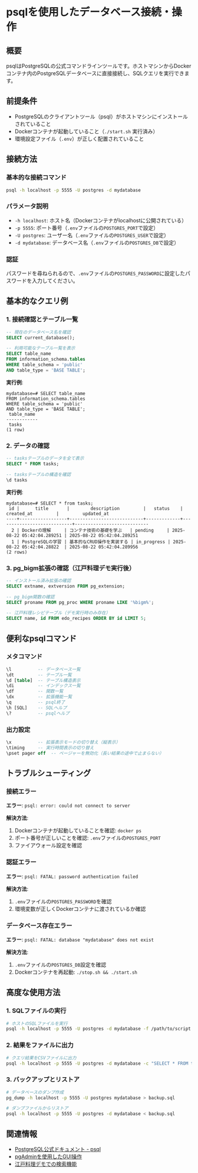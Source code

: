 # psqlを使用したデータベース接続・操作

## 概要

psqlはPostgreSQLの公式コマンドラインツールです。ホストマシンからDockerコンテナ内のPostgreSQLデータベースに直接接続し、SQLクエリを実行できます。

## 前提条件

- PostgreSQLのクライアントツール（psql）がホストマシンにインストールされていること
- Dockerコンテナが起動していること（`./start.sh` 実行済み）
- 環境設定ファイル（`.env`）が正しく配置されていること

## 接続方法

### 基本的な接続コマンド

```bash
psql -h localhost -p 5555 -U postgres -d mydatabase
```

### パラメータ説明

- `-h localhost`: ホスト名（Dockerコンテナがlocalhostに公開されている）
- `-p 5555`: ポート番号（`.env`ファイルの`POSTGRES_PORT`で設定）
- `-U postgres`: ユーザー名（`.env`ファイルの`POSTGRES_USER`で設定）
- `-d mydatabase`: データベース名（`.env`ファイルの`POSTGRES_DB`で設定）

### 認証

パスワードを尋ねられるので、`.env`ファイルの`POSTGRES_PASSWORD`に設定したパスワードを入力してください。

## 基本的なクエリ例

### 1. 接続確認とテーブル一覧

```sql
-- 現在のデータベース名を確認
SELECT current_database();

-- 利用可能なテーブル一覧を表示
SELECT table_name 
FROM information_schema.tables 
WHERE table_schema = 'public' 
AND table_type = 'BASE TABLE';
```

**実行例**:
```console
mydatabase=# SELECT table_name 
FROM information_schema.tables 
WHERE table_schema = 'public' 
AND table_type = 'BASE TABLE';
 table_name 
------------
 tasks
(1 row)
```

### 2. データの確認

```sql
-- tasksテーブルのデータを全て表示
SELECT * FROM tasks;

-- tasksテーブルの構造を確認
\d tasks
```

**実行例**:
```console
mydatabase=# SELECT * from tasks;
 id |      title       |        description         |   status    |         created_at         |         updated_at         
----+------------------+----------------------------+-------------+----------------------------+----------------------------
  2 | Dockerの理解     | コンテナ技術の基礎を学ぶ   | pending     | 2025-08-22 05:42:04.289251 | 2025-08-22 05:42:04.289251
  1 | PostgreSQLの学習 | 基本的なCRUD操作を実装する | in_progress | 2025-08-22 05:42:04.28822  | 2025-08-22 05:42:04.289956
(2 rows)
```

### 3. pg_bigm拡張の確認（江戸料理デモ実行後）

```sql
-- インストール済み拡張の確認
SELECT extname, extversion FROM pg_extension;

-- pg_bigm関数の確認
SELECT proname FROM pg_proc WHERE proname LIKE '%bigm%';

-- 江戸料理レシピテーブル（デモ実行時のみ存在）
SELECT name, id FROM edo_recipes ORDER BY id LIMIT 5;
```

## 便利なpsqlコマンド

### メタコマンド

```sql
\l          -- データベース一覧
\dt         -- テーブル一覧
\d [table]  -- テーブル構造表示
\di         -- インデックス一覧
\df         -- 関数一覧
\dx         -- 拡張機能一覧
\q          -- psql終了
\h [SQL]    -- SQLヘルプ
\?          -- psqlヘルプ
```

### 出力設定

```sql
\x          -- 拡張表示モードの切り替え（縦表示）
\timing     -- 実行時間表示の切り替え
\pset pager off  -- ページャーを無効化（長い結果の途中で止まらない）
```

## トラブルシューティング

### 接続エラー

**エラー**: `psql: error: could not connect to server`

**解決方法**:
1. Dockerコンテナが起動していることを確認: `docker ps`
2. ポート番号が正しいことを確認: `.env`ファイルの`POSTGRES_PORT`
3. ファイアウォール設定を確認

### 認証エラー

**エラー**: `psql: FATAL: password authentication failed`

**解決方法**:
1. `.env`ファイルの`POSTGRES_PASSWORD`を確認
2. 環境変数が正しくDockerコンテナに渡されているか確認

### データベース存在エラー

**エラー**: `psql: FATAL: database "mydatabase" does not exist`

**解決方法**:
1. `.env`ファイルの`POSTGRES_DB`設定を確認
2. Dockerコンテナを再起動: `./stop.sh && ./start.sh`

## 高度な使用方法

### 1. SQLファイルの実行

```bash
# ホストのSQLファイルを実行
psql -h localhost -p 5555 -U postgres -d mydatabase -f /path/to/script.sql
```

### 2. 結果をファイルに出力

```bash
# クエリ結果をCSVファイルに出力
psql -h localhost -p 5555 -U postgres -d mydatabase -c "SELECT * FROM tasks;" --csv > tasks.csv
```

### 3. バックアップとリストア

```bash
# データベースのダンプ作成
pg_dump -h localhost -p 5555 -U postgres mydatabase > backup.sql

# ダンプファイルからリストア
psql -h localhost -p 5555 -U postgres -d mydatabase < backup.sql
```

## 関連情報

- [PostgreSQL公式ドキュメント - psql](https://www.postgresql.org/docs/current/app-psql.html)
- [pgAdminを使用したGUI操作](./pgadmin_usage.md)
- [江戸料理デモでの検索機能](./edo_recipe_demo.md)